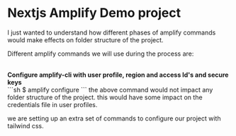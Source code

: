 # Nextjs Amplify Demo project

I just wanted to understand how different phases of amplify commands would make effects on folder structure of the project.

Different amplify commands we will use during the process are:

<br>
<b> Configure amplify-cli with user profile, region and access Id's and secure keys </b>
<br>
```sh
$ amplify configure
```
the above command would not impact any folder structure of the project. this would have some impact on the credentials file in user profiles.

we are setting up an extra set of commands to configure our project with tailwind css.

